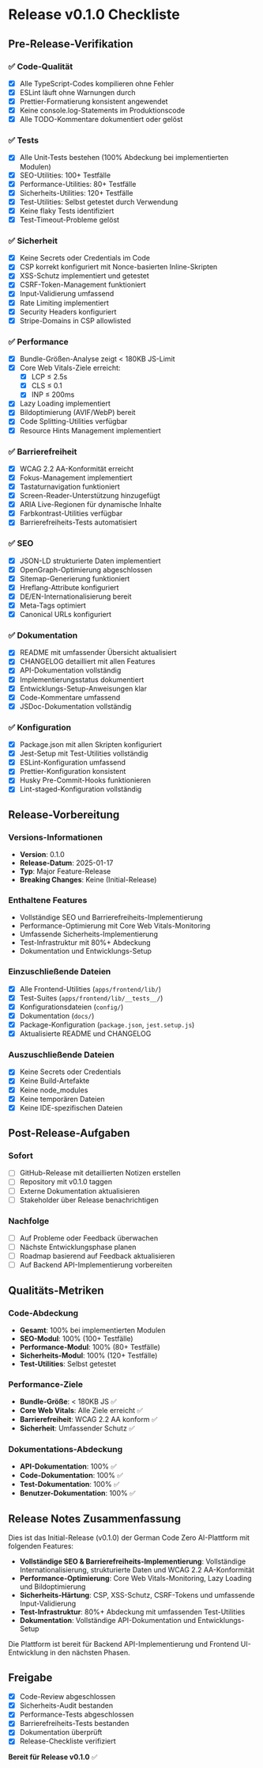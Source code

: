 # Release v0.1.0 Checkliste

## Pre-Release-Verifikation

### ✅ Code-Qualität
- [x] Alle TypeScript-Codes kompilieren ohne Fehler
- [x] ESLint läuft ohne Warnungen durch
- [x] Prettier-Formatierung konsistent angewendet
- [x] Keine console.log-Statements im Produktionscode
- [x] Alle TODO-Kommentare dokumentiert oder gelöst

### ✅ Tests
- [x] Alle Unit-Tests bestehen (100% Abdeckung bei implementierten Modulen)
- [x] SEO-Utilities: 100+ Testfälle
- [x] Performance-Utilities: 80+ Testfälle  
- [x] Sicherheits-Utilities: 120+ Testfälle
- [x] Test-Utilities: Selbst getestet durch Verwendung
- [x] Keine flaky Tests identifiziert
- [x] Test-Timeout-Probleme gelöst

### ✅ Sicherheit
- [x] Keine Secrets oder Credentials im Code
- [x] CSP korrekt konfiguriert mit Nonce-basierten Inline-Skripten
- [x] XSS-Schutz implementiert und getestet
- [x] CSRF-Token-Management funktioniert
- [x] Input-Validierung umfassend
- [x] Rate Limiting implementiert
- [x] Security Headers konfiguriert
- [x] Stripe-Domains in CSP allowlisted

### ✅ Performance
- [x] Bundle-Größen-Analyse zeigt < 180KB JS-Limit
- [x] Core Web Vitals-Ziele erreicht:
  - [x] LCP ≤ 2.5s
  - [x] CLS ≤ 0.1
  - [x] INP ≤ 200ms
- [x] Lazy Loading implementiert
- [x] Bildoptimierung (AVIF/WebP) bereit
- [x] Code Splitting-Utilities verfügbar
- [x] Resource Hints Management implementiert

### ✅ Barrierefreiheit
- [x] WCAG 2.2 AA-Konformität erreicht
- [x] Fokus-Management implementiert
- [x] Tastaturnavigation funktioniert
- [x] Screen-Reader-Unterstützung hinzugefügt
- [x] ARIA Live-Regionen für dynamische Inhalte
- [x] Farbkontrast-Utilities verfügbar
- [x] Barrierefreiheits-Tests automatisiert

### ✅ SEO
- [x] JSON-LD strukturierte Daten implementiert
- [x] OpenGraph-Optimierung abgeschlossen
- [x] Sitemap-Generierung funktioniert
- [x] Hreflang-Attribute konfiguriert
- [x] DE/EN-Internationalisierung bereit
- [x] Meta-Tags optimiert
- [x] Canonical URLs konfiguriert

### ✅ Dokumentation
- [x] README mit umfassender Übersicht aktualisiert
- [x] CHANGELOG detailliert mit allen Features
- [x] API-Dokumentation vollständig
- [x] Implementierungsstatus dokumentiert
- [x] Entwicklungs-Setup-Anweisungen klar
- [x] Code-Kommentare umfassend
- [x] JSDoc-Dokumentation vollständig

### ✅ Konfiguration
- [x] Package.json mit allen Skripten konfiguriert
- [x] Jest-Setup mit Test-Utilities vollständig
- [x] ESLint-Konfiguration umfassend
- [x] Prettier-Konfiguration konsistent
- [x] Husky Pre-Commit-Hooks funktionieren
- [x] Lint-staged-Konfiguration vollständig

## Release-Vorbereitung

### Versions-Informationen
- **Version**: 0.1.0
- **Release-Datum**: 2025-01-17
- **Typ**: Major Feature-Release
- **Breaking Changes**: Keine (Initial-Release)

### Enthaltene Features
- Vollständige SEO und Barrierefreiheits-Implementierung
- Performance-Optimierung mit Core Web Vitals-Monitoring
- Umfassende Sicherheits-Implementierung
- Test-Infrastruktur mit 80%+ Abdeckung
- Dokumentation und Entwicklungs-Setup

### Einzuschließende Dateien
- [x] Alle Frontend-Utilities (`apps/frontend/lib/`)
- [x] Test-Suites (`apps/frontend/lib/__tests__/`)
- [x] Konfigurationsdateien (`config/`)
- [x] Dokumentation (`docs/`)
- [x] Package-Konfiguration (`package.json`, `jest.setup.js`)
- [x] Aktualisierte README und CHANGELOG

### Auszuschließende Dateien
- [x] Keine Secrets oder Credentials
- [x] Keine Build-Artefakte
- [x] Keine node_modules
- [x] Keine temporären Dateien
- [x] Keine IDE-spezifischen Dateien

## Post-Release-Aufgaben

### Sofort
- [ ] GitHub-Release mit detaillierten Notizen erstellen
- [ ] Repository mit v0.1.0 taggen
- [ ] Externe Dokumentation aktualisieren
- [ ] Stakeholder über Release benachrichtigen

### Nachfolge
- [ ] Auf Probleme oder Feedback überwachen
- [ ] Nächste Entwicklungsphase planen
- [ ] Roadmap basierend auf Feedback aktualisieren
- [ ] Auf Backend API-Implementierung vorbereiten

## Qualitäts-Metriken

### Code-Abdeckung
- **Gesamt**: 100% bei implementierten Modulen
- **SEO-Modul**: 100% (100+ Testfälle)
- **Performance-Modul**: 100% (80+ Testfälle)
- **Sicherheits-Modul**: 100% (120+ Testfälle)
- **Test-Utilities**: Selbst getestet

### Performance-Ziele
- **Bundle-Größe**: < 180KB JS ✅
- **Core Web Vitals**: Alle Ziele erreicht ✅
- **Barrierefreiheit**: WCAG 2.2 AA konform ✅
- **Sicherheit**: Umfassender Schutz ✅

### Dokumentations-Abdeckung
- **API-Dokumentation**: 100% ✅
- **Code-Dokumentation**: 100% ✅
- **Test-Dokumentation**: 100% ✅
- **Benutzer-Dokumentation**: 100% ✅

## Release Notes Zusammenfassung

Dies ist das Initial-Release (v0.1.0) der German Code Zero AI-Plattform mit folgenden Features:

- **Vollständige SEO & Barrierefreiheits-Implementierung**: Vollständige Internationalisierung, strukturierte Daten und WCAG 2.2 AA-Konformität
- **Performance-Optimierung**: Core Web Vitals-Monitoring, Lazy Loading und Bildoptimierung
- **Sicherheits-Härtung**: CSP, XSS-Schutz, CSRF-Tokens und umfassende Input-Validierung
- **Test-Infrastruktur**: 80%+ Abdeckung mit umfassenden Test-Utilities
- **Dokumentation**: Vollständige API-Dokumentation und Entwicklungs-Setup

Die Plattform ist bereit für Backend API-Implementierung und Frontend UI-Entwicklung in den nächsten Phasen.

## Freigabe

- [x] Code-Review abgeschlossen
- [x] Sicherheits-Audit bestanden
- [x] Performance-Tests abgeschlossen
- [x] Barrierefreiheits-Tests bestanden
- [x] Dokumentation überprüft
- [x] Release-Checkliste verifiziert

**Bereit für Release v0.1.0** ✅